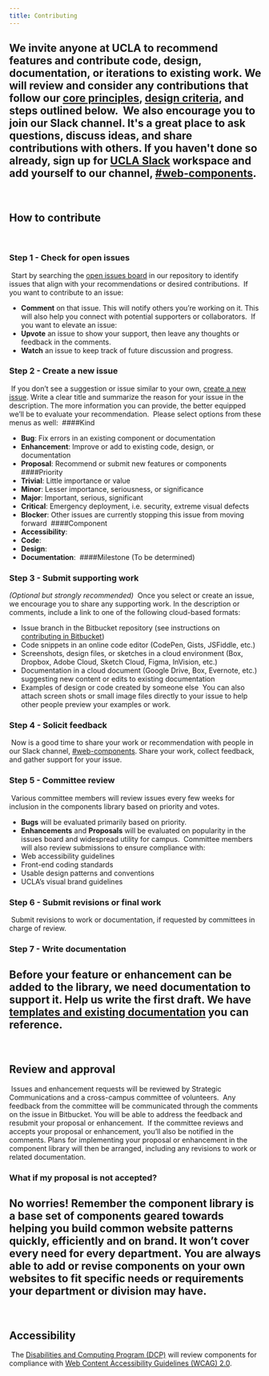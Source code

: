 ```yaml
---
title: Contributing
---
```

​
We invite anyone at UCLA to recommend features and contribute code, design, documentation, or iterations to existing work. We will review and consider any contributions that follow our [core principles](/build/%!CurrentVersion%!/index.html), [design criteria](/build/%!CurrentVersion%!/docs/contribute/design-criteria.html), and steps outlined below.
​
We also encourage you to join our Slack channel. It's a great place to ask questions, discuss ideas, and share contributions with others. If you haven't done so already, sign up for [UCLA Slack](http://ucla.slack.com) workspace and add yourself to our channel, [#web-components](https://ucla.slack.com/archives/G01KJ3GJKHS).
​
---
​
## How to contribute
​
### Step 1 - Check for open issues
​
Start by searching the [open issues board](https://bitbucket.org/uclaucomm/ucla-bruin-components/issues?status=new&status=open) in our repository to identify issues that align with your recommendations or desired contributions.
​
If you want to contribute to an issue:
​
- **Comment** on that issue. This will notify others you’re working on it. This will also help you connect with potential supporters or collaborators.
​
If you want to elevate an issue:
​
- **Upvote** an issue to show your support, then leave any thoughts or feedback in the comments.
- **Watch** an issue to keep track of future discussion and progress.
​
### Step 2 - Create a new issue
​
If you don’t see a suggestion or issue similar to your own, [create a new issue](https://bitbucket.org/uclaucomm/ucla-bruin-components/issues/new). Write a clear title and summarize the reason for your issue in the description. The more information you can provide, the better equipped we’ll be to evaluate your recommendation.
​
Please select options from these menus as well:
​
####Kind
- **Bug**: Fix errors in an existing component or documentation
- **Enhancement**: Improve or add to existing code, design, or documentation
- **Proposal**: Recommend or submit new features or components
​
####Priority
- **Trivial**: Little importance or value
- **Minor**: Lesser importance, seriousness, or significance
- **Major**: Important, serious, significant
- **Critical**: Emergency deployment, i.e. security, extreme visual defects
- **Blocker**: Other issues are currently stopping this issue from moving forward
​
####Component
- **Accessibility**:
- **Code**:
- **Design**:
- **Documentation**:
​
####Milestone
(To be determined)
​
### Step 3 - Submit supporting work
*(Optional but strongly recommended)*
​
Once you select or create an issue, we encourage you to share any supporting work. In the description or comments, include a link to one of the following cloud-based formats:
​
- Issue branch in the Bitbucket repository (see instructions on [contributing in Bitbucket](https://bitbucket.org/uclaucomm/ucla-bruin-components/src/ee9b8157ffb1f6ab84a72864f1a294d5b241f7a9/docs/contributors/howToContribute.md))
- Code snippets in an online code editor (CodePen, Gists, JSFiddle, etc.)
- Screenshots, design files, or sketches in a cloud environment (Box, Dropbox, Adobe Cloud, Sketch Cloud, Figma, InVision, etc.)
- Documentation in a cloud document (Google Drive, Box, Evernote, etc.) suggesting new content or edits to existing documentation
- Examples of design or code created by someone else
​
You can also attach screen shots or small image files directly to your issue to help other people preview your examples or work.
​
### Step 4 - Solicit feedback
​
Now is a good time to share your work or recommendation with people in our Slack channel, [#web-components](https://ucla.slack.com/archives/G01KJ3GJKHS). Share your work, collect feedback, and gather support for your issue.
​
​
### Step 5 - Committee review
​
Various committee members will review issues every few weeks for inclusion in the components library based on priority and votes.
​
- **Bugs** will be evaluated primarily based on priority.
- **Enhancements** and **Proposals** will be evaluated on popularity in the issues board and widespread utility for campus.
​
Committee members will also review submissions to ensure compliance with:
​
- Web accessibility guidelines
- Front-end coding standards
- Usable design patterns and conventions
- UCLA’s visual brand guidelines
​
​
### Step 6 - Submit revisions or final work
​
Submit revisions to work or documentation, if requested by committees in charge of review.
​
​
### Step 7 - Write documentation
​
Before your feature or enhancement can be added to the library, we need documentation to support it. Help us write the first draft. We have [templates and existing documentation](/build/%!CurrentVersion%!/docs/component-guidelines/documentation-templates/component-documentation-template-1.html) you can reference.
​
---
​
## Review and approval
​
Issues and enhancement requests will be reviewed by Strategic Communications and a cross-campus committee of volunteers.
​
Any feedback from the committee will be communicated through the comments on the issue in Bitbucket. You will be able to address the feedback and resubmit your proposal or enhancement.
​
If the committee reviews and accepts your proposal or enhancement, you’ll also be notified in the comments. Plans for implementing your proposal or enhancement in the component library will then be arranged, including any revisions to work or related documentation.
​
### What if my proposal is not accepted?
​
No worries! Remember the component library is a base set of components geared towards helping you build common website patterns quickly, efficiently and on brand. It won’t cover every need for every department. You are always able to add or revise components on your own websites to fit specific needs or requirements your department or division may have.
​
​
---
​
## Accessibility
​
The [Disabilities and Computing Program (DCP)](https://dcp.ucla.edu/) will review components for compliance with [Web Content Accessibility Guidelines (WCAG) 2.0](https://www.w3.org/WAI/standards-guidelines/wcag/).
